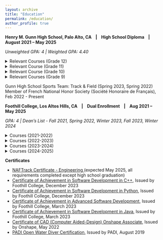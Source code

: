 ```yaml
---
layout: archive
title: "Education"
permalink: /education/
author_profile: true
---
```


**Henry M. Gunn High School, Palo Alto, CA    &nbsp;&nbsp;  \| &nbsp;&nbsp; High School Diploma  &nbsp;&nbsp;   \| &nbsp;&nbsp;  August 2021 – May 2025**

*Unweighted GPA: 4  \| Weighted GPA: 4.40*

<details> 

<summary>Relevant Courses (Grade 12) </summary>
<ul>
  <li> Engineering Technology (Gunn Robotics Team) </li>
  <li> AP Physics C (Mechanics and Electricity & Magnetism) </li>
  <li> Advanced Video Production Honors </li>
  <li> AP English Literature & Comprehension </li>
  <li> AP Economics (Macro & Micro) </li>
  </ul>
</details>

<details>

<summary> Relevant Course (Grade 11) </summary>
<ul>
  <li> Engineering Technology (Gunn Robotics Team) </li>
  <li> Digital Electronics </li>
  <li> AP Calculus BC </li>
  <li> AP Chemistry </li>
  <li> AP US History </li>
  <li> AAR-D (Advanced Authentic Research-Dual Enrollment) </li>
</ul>
</details>

<details>
 <summary> Relevant Course (Grade 10) </summary>
 <ul>
  <li> Principles of Engineering and Robotics PLTW Honors </li>
  <li> AP Computer Science A </li>
  <li> Analysis Honors </li>
  <li> Chemistry Honors  </li>
  <li> French 3 </li>
  <li> Social Justice Pathway courses (US Govt, Contemporary World History) </li>
  </ul>
</details>

<details>
<summary> Relevant Courses (Grade 9)  </summary>
<ul>
  <li> Introduction to Engineering and Design PLTW Honors </li>
  <li> Algebra 2/Trigonometry Honors </li>
  <li> Biology Honors </li>
  <li> French 2 </li>
</ul>
</details>

  Gunn High School Sports Team:  Track & Field (Spring 2023, Spring 2022)
 Member of French National Honor Society (Société Honoraire de Français), Feb 2022 - Present 


**Foothill College, Los Altos Hills, CA  &nbsp;&nbsp;  \| &nbsp;&nbsp;  Dual Enrollment		 &nbsp;&nbsp;     \|          &nbsp;&nbsp;                       Aug 2021 – May 2025**

*GPA: 4  \| Dean’s List - Fall 2021, Spring 2022, Winter 2023, Fall 2023, Winter 2024*

<details>
<summary> Courses (2021-2022)</summary>
<ul>
<li> CS 1A  (Object-Oriented Programming Methodologies in Java) </li>
<li> CS 3A  (Object-Oriented Programming Methodologies in Python)</li> 
<li> CS 1B  (Intermediate Software Design in Java) </li> 
<li> CS 2A  (Object-Oriented Programming Methodologies in C++) </li>
<li> CS 3B  (Intermediate Software Design in Python) </li>
<li> CS 22A (JavaScript for Programmers) </li> 
</ul>
</details>

<details>
<summary> Courses (2022-2023)</summary>
<ul>
<li> CS 1C  (Advanced Data Structures & Algorithms in Java)</li> 
<li> CS 31A (Introduction to Database Management Systems)</li>
<li> Math 10 (Elementary Statistics) </li>
<li> CS 2B   (Intermediate Software Design in C++) </li>
</ul>
</details>


<details>
<summary> Courses (2023-2024)</summary>
<ul>
<li> Math 22 (Discrete Mathematics) </li>
<li> LINC	66C (Search/Research Internet)</li> 
<li> LINC 77  (Design Thinking Overview) </li>
<li> Math 1C (Multivariable Calculus) </li>
<li> LINC 63  (Cloud-Based Data Analysis Tools) </li>
<li> LINC 90C (Online Collaboration Tools) </li> 
<li> LINC 58  (Global Project-Based Learning)</li>
<li> LINC 66E (Cloud-Based Publishing Tools) </li>
<li> LINC 79  (Multi-media Project Production) </li>
</ul>
</details>

<details>
<summary> Courses (2024-2025)</summary>

</details>

<ul>
</ul>

**Certificates**
<ul>
<li> <a href="https://naf.org/our-approach/naftrack">NAFTrack Certificate  - Engineering  </a>(expected May 2025, all  requirements completed  except high school graduation)</li>
<li> <a href="https://catalog.foothill.edu/degrees-certificates/computer-science/index.html#text">Certificate of Achievement in Software Development in C++</a>, Issued by Foothill College,  December 2023 </li>
<li> <a href="https://catalog.foothill.edu/degrees-certificates/computer-science/index.html#text">Certificate of Achievement in Software Development in Python</a>, Issued by Foothill College, December 2023</li>
<li> <a href="https://catalog.foothill.edu/degrees-certificates/computer-science/index.html#text">Certificate of Achievement in Advanced Software Development</a>, Issued by Foothill College, March 2023</li>
<li> <a href="https://catalog.foothill.edu/degrees-certificates/computer-science/index.html#text">Certificate of Achievement in Software Development in Java</a>, Issued by Foothill College, March 2023</li>
<li> <a href="https://learn.onshape.com/courses/certified-onshape-associate">Certificate of CAD (Computer Aided-Design) Onshape Associate</a>, Issued by Onshape, May 2022</li>
<li> <a href="https://www.padi.com/courses/open-water-diver">PADI Open Water Diver Certification</a>, Issued by PADI, August 2019</li>

</ul>